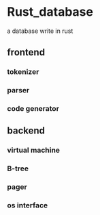 # Rust_database
a database write in rust
## frontend 
### tokenizer
### parser
### code generator

## backend 
### virtual machine
### B-tree
### pager
### os interface
